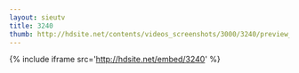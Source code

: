 ```yaml
---
layout: sieutv
title: 3240
thumb: http://hdsite.net/contents/videos_screenshots/3000/3240/preview_360p.mp4.jpg
---
```

{% include iframe src='http://hdsite.net/embed/3240' %}
 
